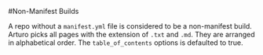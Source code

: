 #Non-Manifest Builds

A repo without a `manifest.yml` file is considered to be a non-manifest build.  Arturo picks all pages with the
extension of `.txt` and `.md`.  They are arranged in alphabetical order.  The `table_of_contents` options is defaulted
to true.

